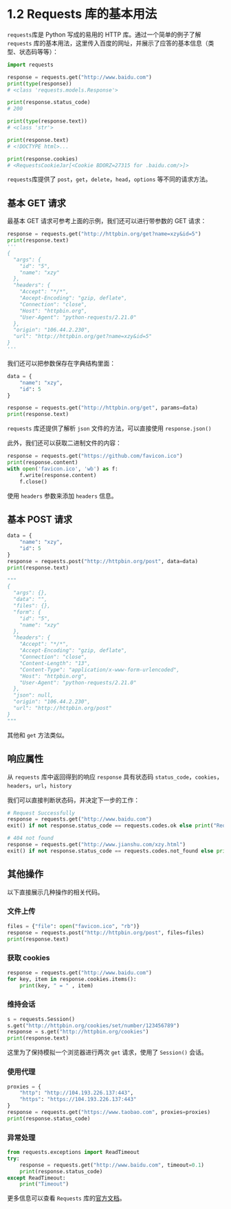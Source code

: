 # 1.2 Requests 库的基本用法

`requests`库是 Python 写成的易用的 HTTP 库。通过一个简单的例子了解 `requests` 库的基本用法，这里传入百度的网址，并展示了应答的基本信息（类型、状态码等等）：

```python
import requests

response = requests.get("http://www.baidu.com")
print(type(response))
# <class 'requests.models.Response'>

print(response.status_code)
# 200

print(type(response.text))
# <class 'str'>

print(response.text)
# <!DOCTYPE html>...

print(response.cookies)
# <RequestsCookieJar[<Cookie BDORZ=27315 for .baidu.com/>]>
```

`requests`库提供了 `post`，`get`，`delete`，`head`，`options` 等不同的请求方法。

## 基本 GET 请求

最基本 GET 请求可参考上面的示例，我们还可以进行带参数的 GET 请求：

```python
response = requests.get("http://httpbin.org/get?name=xzy&id=5")
print(response.text)
'''
{
  "args": {
    "id": "5", 
    "name": "xzy"
  }, 
  "headers": {
    "Accept": "*/*", 
    "Aocept-Encoding": "gzip, deflate", 
    "Connection": "close", 
    "Host": "httpbin.org", 
    "User-Agent": "python-requests/2.21.0"
  }, 
  "origin": "106.44.2.230", 
  "url": "http://httpbin.org/get?name=xzy&id=5"
}
'''
```

我们还可以把参数保存在字典结构里面：

```python
data = {
    "name": "xzy",
    "id": 5
}

response = requests.get("http://httpbin.org/get", params=data)
print(response.text)
```

`requests` 库还提供了解析 `json` 文件的方法，可以直接使用 `response.json()`

此外，我们还可以获取二进制文件的内容：

```python
response = requests.get("https://github.com/favicon.ico")
print(response.content)
with open('favicon.ico', 'wb') as f:
    f.write(response.content)
    f.close()
```

使用 `headers` 参数来添加 `headers` 信息。

## 基本 POST 请求

```python
data = {
    "name": "xzy",
    "id": 5
}
response = requests.post("http://httpbin.org/post", data=data)
print(response.text)

"""
{
  "args": {}, 
  "data": "", 
  "files": {}, 
  "form": {
    "id": "5", 
    "name": "xzy"
  }, 
  "headers": {
    "Accept": "*/*", 
    "Accept-Encoding": "gzip, deflate", 
    "Connection": "close", 
    "Content-Length": "13", 
    "Content-Type": "application/x-www-form-urlencoded", 
    "Host": "httpbin.org", 
    "User-Agent": "python-requests/2.21.0"
  }, 
  "json": null, 
  "origin": "106.44.2.230", 
  "url": "http://httpbin.org/post"
}
"""
```

其他和 `get` 方法类似。

## 响应属性

从 `requests` 库中返回得到的响应 `response` 具有状态码 `status_code`，`cookies`，`headers`，`url`，`history`

我们可以直接判断状态码，并决定下一步的工作：

```python
# Request Successfully
response = requests.get("http://www.baidu.com")
exit() if not response.status_code == requests.codes.ok else print("Request Successfully")

# 404 not found
response = requests.get("http://www.jianshu.com/xzy.html")
exit() if not response.status_code == requests.codes.not_found else print("404 not found")
```

## 其他操作

以下直接展示几种操作的相关代码。

### 文件上传

```python
files = {"file": open("favicon.ico", "rb")}
response = requests.post("http://httpbin.org/post", files=files)
print(response.text)
```

### 获取 cookies

```python
response = requests.get("http://www.baidu.com")
for key, item in response.cookies.items():
    print(key, " = " , item)
```

### 维持会话

```python
s = requests.Session()
s.get("http://httpbin.org/cookies/set/number/123456789")
response = s.get("http://httpbin.org/cookies")
print(response.text)
```

这里为了保持模拟一个浏览器进行两次 `get` 请求，使用了 `Session()` 会话。

### 使用代理

```python
proxies = {
    "http": "http://104.193.226.137:443",
    "https": "https://104.193.226.137:443"
}
response = requests.get("https://www.taobao.com", proxies=proxies)
print(response.status_code)
```

### 异常处理

```python
from requests.exceptions import ReadTimeout
try:
    response = requests.get("http://www.baidu.com", timeout=0.1)
    print(response.status_code)
except ReadTimeout:
    print("Timeout")
```

更多信息可以查看 `Requests` 库的[官方文档](http://docs.python-requests.org/en/master/)。